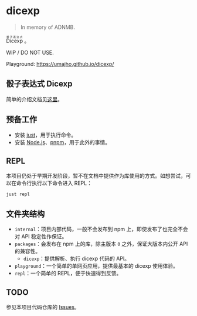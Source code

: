# dicexp

> In memory of ADNMB.

<ruby>Dicexp<rt>骰子表达式</rt><ruby>&#160;。

WIP / DO NOT USE.

Playground: https://umajho.github.io/dicexp/

## 骰子表达式 Dicexp

简单的介绍文档见[这里](./docs/Dicexp.md)。

## 预备工作

- 安装 [just](https://just.systems)，用于执行命令。
- 安装 [Node.js](https://nodejs.org)、[pnpm](https://pnpm.io)，用于此外的事情。

## REPL

本项目仍处于早期开发阶段，暂不在文档中提供作为库使用的方式。如想尝试，可以在命令行执行以下命令进入
REPL：

```shell
just repl
```

## 文件夹结构

- `internal`：项目内部代码，一般不会发布到 npm 上，即使发布了也完全不会对 API
  稳定性作保证。
- `packages`：会发布在 npm 上的库，除主版本 `0` 之外，保证大版本内公开 API
  的兼容性。
  - `dicexp`：提供解析、执行 dicexp 代码的 API。
- `playground`：一个简单的单网页应用，提供最基本的 dicexp 使用体验。
- `repl`：一个简单的 REPL，便于快速得到反馈。

## TODO

参见本项目代码仓库的 [Issues](https://github.com/umajho/dicexp/issues)。

